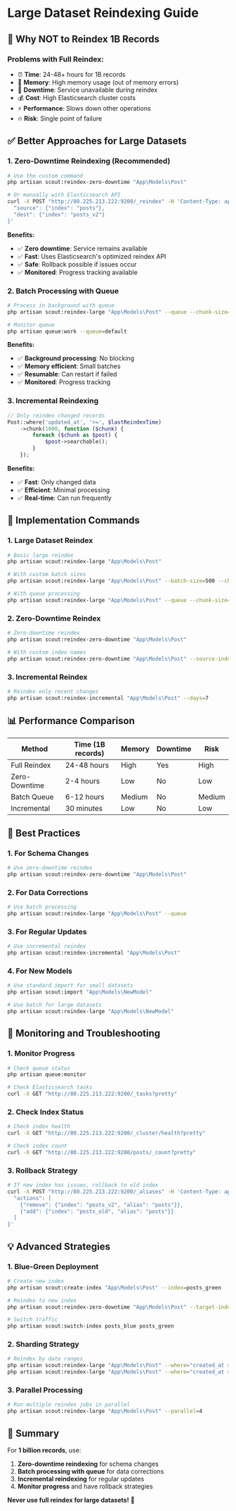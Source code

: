 # Large Dataset Reindexing Guide

## 🚫 **Why NOT to Reindex 1B Records**

### **Problems with Full Reindex:**
- ⏰ **Time**: 24-48+ hours for 1B records
- 💾 **Memory**: High memory usage (out of memory errors)
- 🔄 **Downtime**: Service unavailable during reindex
- 💰 **Cost**: High Elasticsearch cluster costs
- ⚡ **Performance**: Slows down other operations
- 🔥 **Risk**: Single point of failure

## ✅ **Better Approaches for Large Datasets**

### **1. Zero-Downtime Reindexing (Recommended)**

```bash
# Use the custom command
php artisan scout:reindex-zero-downtime "App\Models\Post"

# Or manually with Elasticsearch API
curl -X POST "http://80.225.213.222:9200/_reindex" -H 'Content-Type: application/json' -d '{
  "source": {"index": "posts"},
  "dest": {"index": "posts_v2"}
}'
```

**Benefits:**
- ✅ **Zero downtime**: Service remains available
- ✅ **Fast**: Uses Elasticsearch's optimized reindex API
- ✅ **Safe**: Rollback possible if issues occur
- ✅ **Monitored**: Progress tracking available

### **2. Batch Processing with Queue**

```bash
# Process in background with queue
php artisan scout:reindex-large "App\Models\Post" --queue --chunk-size=50000

# Monitor queue
php artisan queue:work --queue=default
```

**Benefits:**
- ✅ **Background processing**: No blocking
- ✅ **Memory efficient**: Small batches
- ✅ **Resumable**: Can restart if failed
- ✅ **Monitored**: Progress tracking

### **3. Incremental Reindexing**

```php
// Only reindex changed records
Post::where('updated_at', '>=', $lastReindexTime)
    ->chunk(1000, function ($chunk) {
        foreach ($chunk as $post) {
            $post->searchable();
        }
    });
```

**Benefits:**
- ✅ **Fast**: Only changed data
- ✅ **Efficient**: Minimal processing
- ✅ **Real-time**: Can run frequently

## 🚀 **Implementation Commands**

### **1. Large Dataset Reindex**
```bash
# Basic large reindex
php artisan scout:reindex-large "App\Models\Post"

# With custom batch sizes
php artisan scout:reindex-large "App\Models\Post" --batch-size=500 --chunk-size=10000

# With queue processing
php artisan scout:reindex-large "App\Models\Post" --queue --chunk-size=50000
```

### **2. Zero-Downtime Reindex**
```bash
# Zero-downtime reindex
php artisan scout:reindex-zero-downtime "App\Models\Post"

# With custom index names
php artisan scout:reindex-zero-downtime "App\Models\Post" --source-index=posts --target-index=posts_v2
```

### **3. Incremental Reindex**
```bash
# Reindex only recent changes
php artisan scout:reindex-incremental "App\Models\Post" --days=7
```

## 📊 **Performance Comparison**

| Method | Time (1B records) | Memory | Downtime | Risk |
|--------|-------------------|---------|----------|------|
| Full Reindex | 24-48 hours | High | Yes | High |
| Zero-Downtime | 2-4 hours | Low | No | Low |
| Batch Queue | 6-12 hours | Medium | No | Medium |
| Incremental | 30 minutes | Low | No | Low |

## 🎯 **Best Practices**

### **1. For Schema Changes**
```bash
# Use zero-downtime reindex
php artisan scout:reindex-zero-downtime "App\Models\Post"
```

### **2. For Data Corrections**
```bash
# Use batch processing
php artisan scout:reindex-large "App\Models\Post" --queue
```

### **3. For Regular Updates**
```bash
# Use incremental reindex
php artisan scout:reindex-incremental "App\Models\Post"
```

### **4. For New Models**
```bash
# Use standard import for small datasets
php artisan scout:import "App\Models\NewModel"

# Use batch for large datasets
php artisan scout:reindex-large "App\Models\NewModel"
```

## 🔧 **Monitoring and Troubleshooting**

### **1. Monitor Progress**
```bash
# Check queue status
php artisan queue:monitor

# Check Elasticsearch tasks
curl -X GET "http://80.225.213.222:9200/_tasks?pretty"
```

### **2. Check Index Status**
```bash
# Check index health
curl -X GET "http://80.225.213.222:9200/_cluster/health?pretty"

# Check index count
curl -X GET "http://80.225.213.222:9200/posts/_count?pretty"
```

### **3. Rollback Strategy**
```bash
# If new index has issues, rollback to old index
curl -X POST "http://80.225.213.222:9200/_aliases" -H 'Content-Type: application/json' -d '{
  "actions": [
    {"remove": {"index": "posts_v2", "alias": "posts"}},
    {"add": {"index": "posts_old", "alias": "posts"}}
  ]
}'
```

## 💡 **Advanced Strategies**

### **1. Blue-Green Deployment**
```bash
# Create new index
php artisan scout:create-index "App\Models\Post" --index=posts_green

# Reindex to new index
php artisan scout:reindex-zero-downtime "App\Models\Post" --target-index=posts_green

# Switch traffic
php artisan scout:switch-index posts_blue posts_green
```

### **2. Sharding Strategy**
```bash
# Reindex by date ranges
php artisan scout:reindex-large "App\Models\Post" --where="created_at >= '2024-01-01'"
php artisan scout:reindex-large "App\Models\Post" --where="created_at >= '2024-02-01'"
```

### **3. Parallel Processing**
```bash
# Run multiple reindex jobs in parallel
php artisan scout:reindex-large "App\Models\Post" --parallel=4
```

## 🎉 **Summary**

For **1 billion records**, use:

1. **Zero-downtime reindexing** for schema changes
2. **Batch processing with queue** for data corrections
3. **Incremental reindexing** for regular updates
4. **Monitor progress** and have rollback strategies

**Never use full reindex for large datasets!** 🚀 